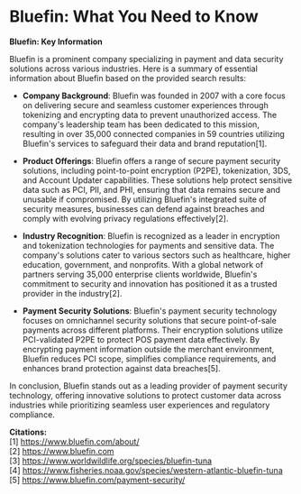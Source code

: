 # Bluefin: What You Need to Know

**Bluefin: Key Information**

Bluefin is a prominent company specializing in payment and data security solutions across various industries. Here is a summary of essential information about Bluefin based on the provided search results:

- **Company Background**: Bluefin was founded in 2007 with a core focus on delivering secure and seamless customer experiences through tokenizing and encrypting data to prevent unauthorized access. The company's leadership team has been dedicated to this mission, resulting in over 35,000 connected companies in 59 countries utilizing Bluefin's services to safeguard their data and brand reputation[1].

- **Product Offerings**: Bluefin offers a range of secure payment security solutions, including point-to-point encryption (P2PE), tokenization, 3DS, and Account Updater capabilities. These solutions help protect sensitive data such as PCI, PII, and PHI, ensuring that data remains secure and unusable if compromised. By utilizing Bluefin's integrated suite of security measures, businesses can defend against breaches and comply with evolving privacy regulations effectively[2].

- **Industry Recognition**: Bluefin is recognized as a leader in encryption and tokenization technologies for payments and sensitive data. The company's solutions cater to various sectors such as healthcare, higher education, government, and nonprofits. With a global network of partners serving 35,000 enterprise clients worldwide, Bluefin's commitment to security and innovation has positioned it as a trusted provider in the industry[2].

- **Payment Security Solutions**: Bluefin's payment security technology focuses on omnichannel security solutions that secure point-of-sale payments across different platforms. Their encryption solutions utilize PCI-validated P2PE to protect POS payment data effectively. By encrypting payment information outside the merchant environment, Bluefin reduces PCI scope, simplifies compliance requirements, and enhances brand protection against data breaches[5].

In conclusion, Bluefin stands out as a leading provider of payment security technology, offering innovative solutions to protect customer data across industries while prioritizing seamless user experiences and regulatory compliance.

**Citations:**
<br>[1] https://www.bluefin.com/about/
<br>[2] https://www.bluefin.com
<br>[3] https://www.worldwildlife.org/species/bluefin-tuna
<br>[4] https://www.fisheries.noaa.gov/species/western-atlantic-bluefin-tuna
<br>[5] https://www.bluefin.com/payment-security/
